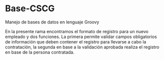 # Base-CSCG
Manejo de bases de datos en lenguaje Groovy

En la presente rama encontramos el formato de registro para un nuevo empleado y dos funciones. La primera permite validar campos obligatorios de información que deben contener el registro para llevarse a cabo la contratación, la segunda en base a la validación aprobada realiza el registro en base de la persona contratada.
